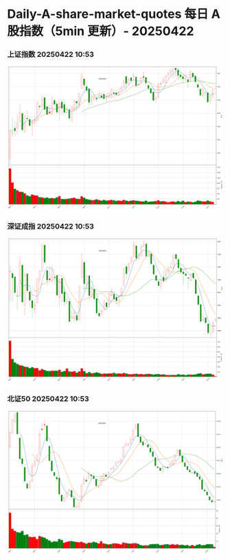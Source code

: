
# Daily-A-share-market-quotes 每日 A 股指数（5min 更新）- 20250422

### 上证指数 20250422 10:53
![](./fig/2025/4/20250422-sh000001.png)

### 深证成指 20250422 10:53
![](./fig/2025/4/20250422-sz399001.png)

### 北证50 20250422 10:53
![](./fig/2025/4/20250422-bj899050.png)
